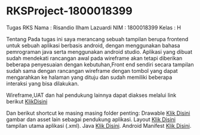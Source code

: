 # RKSProject-1800018399
 
Tugas RKS
Nama : Risandio Ilham Lazuardi
NIM : 1800018399
Kelas : H

Tentang 
Pada tugas ini saya merancang sebuah tampilan berupa frontend untuk sebuah aplikasi berbasis android, dengan menggunakan bahasa pemrograman java serta menggunakan android studio. Aplikasi yang dibuat sudah mendekati rancangan awal pada wireframe akan tetapi diberikan beberapa penyesuaian dengan kebutuhan,Front end sendiri secara tampilan sudah sama dengan rancangan wireframe dengan tombol yang dapat mengarahkan ke halaman yang dituju dan sudah memiliki beberapa interaksi yang bisa dilakukan.

Wireframe,UAT dan hal pendukung lainnya dapat diakses melalui link berikut [KlikDisini](https://drive.google.com/drive/folders/1R0JmIGe5AGHQP46bPfxoFgifV8cyCJ_V?usp=sharing)

Dan berikut shortcut ke masing masing folder penting:
Drawable [Klik Disini](https://github.com/Dia-Dio/RKSProject-1800018399/tree/main/app/src/main/res/drawable) gambar dan asset lain sebagai pendukung aplikasi.
Layout [Klik Disini](https://github.com/Dia-Dio/RKSProject-1800018399/tree/main/app/src/main/res/layout) tampilan utama aplikasi (.xml).
Java [Klik Disini](https://github.com/Dia-Dio/RKSProject-1800018399/tree/main/app/src/main/java/com/example/rks).
Android Manifest [Klik Disini](https://github.com/Dia-Dio/RKSProject-1800018399/tree/main/app/src/main).


